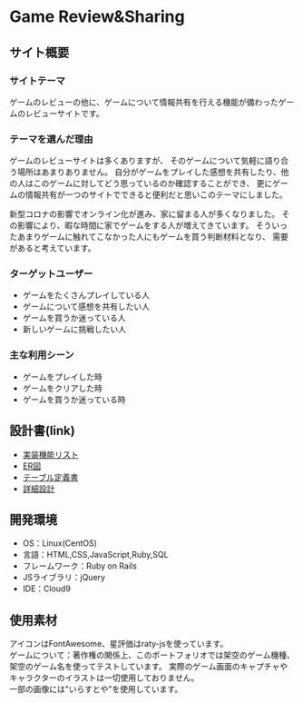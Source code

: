 # Game Review&Sharing

## サイト概要

### サイトテーマ
ゲームのレビューの他に、ゲームについて情報共有を行える機能が備わったゲームのレビューサイトです。

### テーマを選んだ理由
ゲームのレビューサイトは多くありますが、 そのゲームについて気軽に語り合う場所はあまりありません。
自分がゲームをプレイした感想を共有したり、他の人はこのゲームに対してどう思っているのか確認することができ、
更にゲームの情報共有が一つのサイトでできると便利だと思いこのテーマにしました。<br>

新型コロナの影響でオンライン化が進み、家に留まる人が多くなりました。
その影響により、暇な時間に家でゲームをする人が増えてきています。
そういったあまりゲームに触れてこなかった人にもゲームを買う判断材料となり、
需要があると考えています。

### ターゲットユーザー
- ゲームをたくさんプレイしている人
- ゲームについて感想を共有したい人
- ゲームを買うか迷っている人
- 新しいゲームに挑戦したい人

### 主な利用シーン
- ゲームをプレイした時
- ゲームをクリアした時
- ゲームを買うか迷っている時

## 設計書(link)
- [実装機能リスト](https://docs.google.com/spreadsheets/d/10w0C5OcfYNOgSt37F0mMMv5TYYKT7cPAA_orx-sMg_k/edit?usp=sharing)
- [ER図](https://drive.google.com/file/d/12x8Rf4UQU5r0xRJBC5R7t_chDb0oYzJ4/view?usp=sharing)
- [テーブル定義書](https://docs.google.com/spreadsheets/d/1o1xHG_DKDuOhoySmL7GLulu3A80Kcc272avOaOGKO_0/edit?usp=sharing)
- [詳細設計](https://docs.google.com/spreadsheets/d/17B5TzqxzG5lich7Mdvi_gjnCB-RrW5wjnZLyyauClyk/edit?usp=sharing)

## 開発環境
- OS：Linux(CentOS)
- 言語：HTML,CSS,JavaScript,Ruby,SQL
- フレームワーク：Ruby on Rails
- JSライブラリ：jQuery
- IDE：Cloud9

## 使用素材
アイコンはFontAwesome、星評価はraty-jsを使っています。<br>
ゲームについて：著作権の関係上、このポートフォリオでは架空のゲーム機種、架空のゲーム名を使ってテストしています。
実際のゲーム画面のキャプチャやキャラクターのイラストは一切使用しておりません。<br>
一部の画像には"いらすとや"を使用しています。
